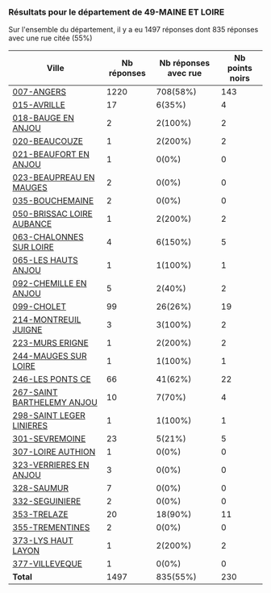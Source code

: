 ### Résultats pour le département de 49-MAINE ET LOIRE

Sur l'ensemble du département, il y a eu 1497 réponses dont 835 réponses avec une rue citée (55%)

| Ville | Nb réponses | Nb réponses avec rue | Nb points noirs |
|-------------|-------------|----------------------|-----------------|
|<a href='007-ANGERS.md'>007-ANGERS</a>|1220|708(58%)|143|
|<a href='015-AVRILLE.md'>015-AVRILLE</a>|17|6(35%)|4|
|<a href='018-BAUGE EN ANJOU.md'>018-BAUGE EN ANJOU</a>|2|2(100%)|2|
|<a href='020-BEAUCOUZE.md'>020-BEAUCOUZE</a>|1|2(200%)|2|
|<a href='021-BEAUFORT EN ANJOU.md'>021-BEAUFORT EN ANJOU</a>|1|0(0%)|0|
|<a href='023-BEAUPREAU EN MAUGES.md'>023-BEAUPREAU EN MAUGES</a>|2|0(0%)|0|
|<a href='035-BOUCHEMAINE.md'>035-BOUCHEMAINE</a>|2|0(0%)|0|
|<a href='050-BRISSAC LOIRE AUBANCE.md'>050-BRISSAC LOIRE AUBANCE</a>|1|2(200%)|2|
|<a href='063-CHALONNES SUR LOIRE.md'>063-CHALONNES SUR LOIRE</a>|4|6(150%)|5|
|<a href='065-LES HAUTS ANJOU.md'>065-LES HAUTS ANJOU</a>|1|1(100%)|1|
|<a href='092-CHEMILLE EN ANJOU.md'>092-CHEMILLE EN ANJOU</a>|5|2(40%)|2|
|<a href='099-CHOLET.md'>099-CHOLET</a>|99|26(26%)|19|
|<a href='214-MONTREUIL JUIGNE.md'>214-MONTREUIL JUIGNE</a>|3|3(100%)|2|
|<a href='223-MURS ERIGNE.md'>223-MURS ERIGNE</a>|1|2(200%)|2|
|<a href='244-MAUGES SUR LOIRE.md'>244-MAUGES SUR LOIRE</a>|1|1(100%)|1|
|<a href='246-LES PONTS CE.md'>246-LES PONTS CE</a>|66|41(62%)|22|
|<a href='267-SAINT BARTHELEMY ANJOU.md'>267-SAINT BARTHELEMY ANJOU</a>|10|7(70%)|4|
|<a href='298-SAINT LEGER LINIERES.md'>298-SAINT LEGER LINIERES</a>|1|1(100%)|1|
|<a href='301-SEVREMOINE.md'>301-SEVREMOINE</a>|23|5(21%)|5|
|<a href='307-LOIRE AUTHION.md'>307-LOIRE AUTHION</a>|1|0(0%)|0|
|<a href='323-VERRIERES EN ANJOU.md'>323-VERRIERES EN ANJOU</a>|3|0(0%)|0|
|<a href='328-SAUMUR.md'>328-SAUMUR</a>|7|0(0%)|0|
|<a href='332-SEGUINIERE.md'>332-SEGUINIERE</a>|2|0(0%)|0|
|<a href='353-TRELAZE.md'>353-TRELAZE</a>|20|18(90%)|11|
|<a href='355-TREMENTINES.md'>355-TREMENTINES</a>|2|0(0%)|0|
|<a href='373-LYS HAUT LAYON.md'>373-LYS HAUT LAYON</a>|1|2(200%)|2|
|<a href='377-VILLEVEQUE.md'>377-VILLEVEQUE</a>|1|0(0%)|0|
| **Total** |1497|835(55%)|230|
